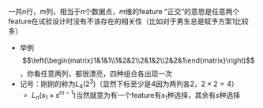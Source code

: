 一共$n$行，$m$列，相当于$n$个数据点，$m$维的feature
“正交”的意思是任意两个feature在试验设计时没有不该存在的相关性（比如对于男生总是赋予方案1比较多）
- 举例$$\left(\begin{matrix}1&1&1\\1&2&2\\2&1&2\\2&2&1\end{matrix}\right)$$，你看任意两列，都很漂亮，四种组合各出现一次
- 记号：刚刚的称为$L_4(2^3)$（显然下标至少是4因为两列各2，$2\times 2=4$）
  - $L_n(s_1\times s^{m-1})$当然就意为有一个feature有$s_1$种选择，其余有$s$种选择